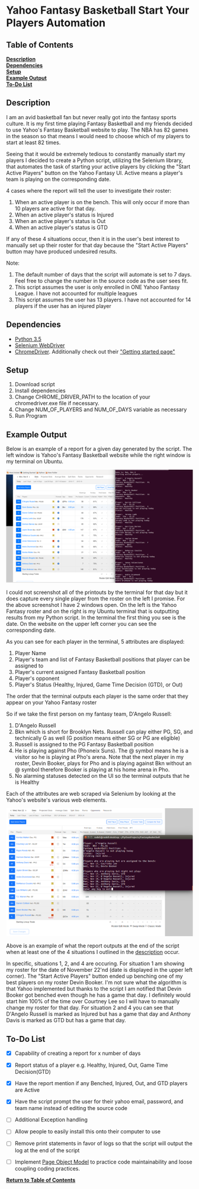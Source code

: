 # Yahoo Fantasy Basketball Start Your Players Automation

## Table of Contents

**[Description](#description)**<br>
**[Dependencies](#dependencies)**<br>
**[Setup](#setup)**<br>
**[Example Output](#example-output)**<br>
**[To-Do List](#to-do-list)**<br>

## Description

I am an avid basketball fan but never really got into the fantasy sports culture. It is my first time playing Fantasy Basketball and my friends decided to use Yahoo's Fantasy Basketball website to play. The NBA has 82 games in the season so that means I would need to choose which of my players to start at least 82 times. 

Seeing that it would be extremely tedious to constantly manually start my players I decided to create a Python script, utilizing the Selenium library, that automates the task of starting your active players by clicking the "Start Active Players" button on the Yahoo Fantasy UI. Active means a player's team is playing on the corresponding date.

4 cases where the report will tell the user to investigate their roster:
1. When an active player is on the bench. This will only occur if more than 10 players are active for that day.
2. When an active player's status is Injured
3. When an active player's status is Out
4. When an active player's status is GTD

If any of these 4 situations occur, then it is in the user's best interest to manually set up their roster for that day because the "Start Active Players" button may have produced undesired results.

Note:
1. The default number of days that the script will automate is set to 7 days. Feel free to change the number in the source code as the user sees fit.
2. This script assumes the user is only enrolled in ONE Yahoo Fantasy League. I have not accounted for multiple leagues
3. This script assumes the user has 13 players. I have not accounted for 14 players if the user has an injured player

## Dependencies
* [Python 3.5](https://www.python.org/downloads/release/python-350/)
* [Selenium WebDriver](http://www.seleniumhq.org/download/)
* [ChromeDriver](https://sites.google.com/a/chromium.org/chromedriver/downloads). Additionally check out their ["Getting started page"](https://sites.google.com/a/chromium.org/chromedriver/getting-started) 

## Setup
1. Download script
2. Install dependencies
3. Change CHROME_DRIVER_PATH to the location of your chromedriver.exe file if necessary.
4. Change NUM_OF_PLAYERS and NUM_OF_DAYS variable as necessary
5. Run Program

## Example Output

Below is an example of a report for a given day generated by the script. The left window is Yahoo's Fantasy Basketball website while the right window is my terminal on Ubuntu.

![alt text](/examples/report.png)

I could not screenshot all of the printouts by the terminal for that day but it does capture every single player from the roster on the left I promise. For the above screenshot I have 2 windows open. On the left is the Yahoo Fantasy roster and on the right is my Ubuntu terminal that is outputting results from my Python script. In the terminal the first thing you see is the date. On the website on the upper left corner you can see the corresponding date.

As you can see for each player in the terminal, 5 attributes are displayed:
1. Player Name
2. Player's team and list of Fantasy Basketball positions that player can be assigned to 
3. Player's current assigned Fantasy Basketball position
4. Player's opponent
5. Player's Status (Healthy, Injured, Game Time Decision (GTD), or Out)

The order that the terminal outputs each player is the same order that they appear on your Yahoo Fantasy roster

So if we take the first person on my fantasy team, D'Angelo Russell:
1. D'Angelo Russell
2. Bkn which is short for Brooklyn Nets. Russell can play either PG, SG, and technically G as well (G position means either SG or PG are eligible) 
3. Russell is assigned to the PG Fantasy Basketball position
4. He is playing against Pho (Phoneix Suns). The @ symbol means he is a visitor so he is playing at Pho's arena. Note that the next player in my roster, Devin Booker, plays for Pho and is playing against Bkn without an @ symbol therefore Booker is playing at his home arena in Pho.
5. No alarming statuses detected on the UI so the terminal outputs that he is Healthy

Each of the attributes are web scraped via Selenium by looking at the Yahoo's website's various web elements.

![alt text](/examples/report2.png)

Above is an example of what the report outputs at the end of the script when at least one of the 4 situations I outlined in the [description](#description) occur.

In specific, situations 1, 2, and 4 are occuring. For situation 1 am showing my roster for the date of November 22'nd (date is displayed in the upper left corner). The "Start Active Players" button ended up benching one of my best players on my roster Devin Booker. I'm not sure what the algorithm is that Yahoo implemented but thanks to the script I am notified that Devin Booker got benched even though he has a game that day. I definitely would start him 100% of the time over Courtney Lee so I will have to manually change my roster for that day. For situation 2 and 4 you can see that D'Angelo Russell is marked as Injured but has a game that day and Anthony Davis is marked as GTD but has a game that day.

## To-Do List

- [x] Capability of creating a report for x number of days
- [x] Report status of a player e.g. Healthy, Injured, Out, Game Time Decision(GTD)
- [x] Have the report mention if any Benched, Injured, Out, and GTD players are Active
- [x] Have the script prompt the user for their yahoo email, password, and team name instead of editing the source code
- [ ] Additional Exception handling
- [ ] Allow people to easily install this onto their computer to use
- [ ] Remove print statements in favor of logs so that the script will output the log at the end of the script
- [ ] Implement [Page Object Model](https://www.toptal.com/selenium/test-automation-in-selenium-using-page-object-model-and-page-factory) to practice code maintainability and loose coupling coding practices.


**[Return to Table of Contents](#table-of-contents)**